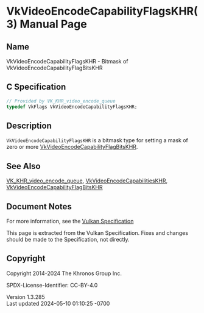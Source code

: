 # VkVideoEncodeCapabilityFlagsKHR(3) Manual Page

## Name

VkVideoEncodeCapabilityFlagsKHR - Bitmask of
VkVideoEncodeCapabilityFlagBitsKHR



## <a href="#_c_specification" class="anchor"></a>C Specification

``` c
// Provided by VK_KHR_video_encode_queue
typedef VkFlags VkVideoEncodeCapabilityFlagsKHR;
```

## <a href="#_description" class="anchor"></a>Description

`VkVideoEncodeCapabilityFlagsKHR` is a bitmask type for setting a mask
of zero or more
[VkVideoEncodeCapabilityFlagBitsKHR](https://registry.khronos.org/vulkan/specs/1.3-extensions/man/html/VkVideoEncodeCapabilityFlagBitsKHR.html).

## <a href="#_see_also" class="anchor"></a>See Also

[VK_KHR_video_encode_queue](https://registry.khronos.org/vulkan/specs/1.3-extensions/man/html/VK_KHR_video_encode_queue.html),
[VkVideoEncodeCapabilitiesKHR](https://registry.khronos.org/vulkan/specs/1.3-extensions/man/html/VkVideoEncodeCapabilitiesKHR.html),
[VkVideoEncodeCapabilityFlagBitsKHR](https://registry.khronos.org/vulkan/specs/1.3-extensions/man/html/VkVideoEncodeCapabilityFlagBitsKHR.html)

## <a href="#_document_notes" class="anchor"></a>Document Notes

For more information, see the <a
href="https://registry.khronos.org/vulkan/specs/1.3-extensions/html/vkspec.html#VkVideoEncodeCapabilityFlagsKHR"
target="_blank" rel="noopener">Vulkan Specification</a>

This page is extracted from the Vulkan Specification. Fixes and changes
should be made to the Specification, not directly.

## <a href="#_copyright" class="anchor"></a>Copyright

Copyright 2014-2024 The Khronos Group Inc.

SPDX-License-Identifier: CC-BY-4.0

Version 1.3.285  
Last updated 2024-05-10 01:10:25 -0700
